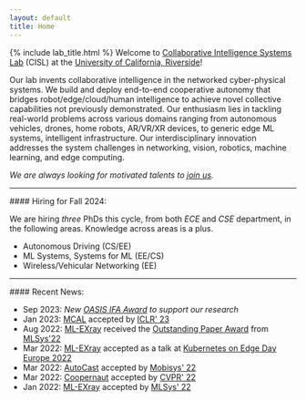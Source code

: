 ```yaml
---
layout: default
title: Home
---
```


{% include lab_title.html %}
Welcome to [Collaborative Intelligence Systems Lab](https://cisl.ucr.edu/) (CISL) at the [University of California, Riverside](https://www.ucr.edu/)!

Our lab invents collaborative intelligence in the networked cyber-physical systems. 
We build and deploy end-to-end cooperative autonomy that bridges robot/edge/cloud/human intelligence to achieve novel collective capabilities not previously demonstrated. 
Our enthusiasm lies in tackling real-world problems across various domains ranging from autonomous vehicles, drones, home robots, AR/VR/XR devices, to generic edge ML systems, intelligent infrastructure.
Our interdisciplinary innovation addresses the system challenges in networking, vision, robotics, machine learning, and edge computing. 

*We are always looking for motivated talents to [join us](joinus).* 

<hr>
#### Hiring for Fall 2024:

We are hiring *three* PhDs this cycle, from both *ECE* and *CSE* department, in the following areas. Knowledge across areas is a plus.
* Autonomous Driving (CS/EE)
* ML Systems, Systems for ML (EE/CS)
* Wireless/Vehicular Networking (EE)

<hr>
#### Recent News:

* Sep 2023: *New [OASIS IFA Award](https://mcusercontent.com/16b960a15758a2e9f6cc8140d/files/10cd5110-9bf7-972e-94e4-7655e311e16a/OASIS_IFA_2nd_Round_Large_and_Small_Awards_compressed.pdf) to support our research*
* Jan 2023: [MCAL](https://openreview.net/pdf?id=1FxRPKrH8bw) accepted by [ICLR' 23](https://iclr.cc/Conferences/2023)
* Aug 2022: [ML-EXray](https://arxiv.org/abs/2111.04779) received the [Outstanding Paper Award](https://mlsys.org/virtual/2022/oral/2155) from [MLSys'22](https://mlsys.org/Conferences/2022)
* Mar 2022: [ML-EXray](https://arxiv.org/abs/2111.04779) accepted as a talk at [Kubernetes on Edge Day Europe 2022](https://kubernetesonedgedayeu22.sched.com/event/zsA2/mlexray-observability-for-machine-learning-on-the-edge-michelle-nguyen-stanford)
* Mar 2022: [AutoCast](https://arxiv.org/abs/2112.14947) accepted by [Mobisys' 22](https://www.sigmobile.org/mobisys/2022/)
* Mar 2022: [Coopernaut](https://arxiv.org/abs/2112.14947) accepted by [CVPR' 22](https://cvpr2022.thecvf.com/)
* Jan 2022: [ML-EXray](https://arxiv.org/abs/2111.04779) accepted by [MLSys' 22](https://mlsys.org/Conferences/2022)